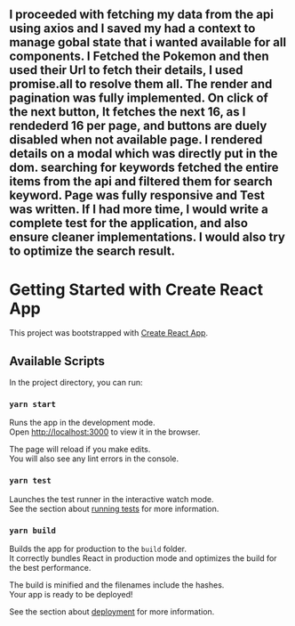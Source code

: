 ## I proceeded with fetching my data from the api using axios and I saved my had a context to manage gobal state that i wanted available for all components. I Fetched the Pokemon and then used their Url to fetch their details, I used promise.all to resolve them all. The render and pagination was fully implemented. On click of the next button, It fetches the next 16, as I rendederd 16 per page, and buttons are duely disabled when not available page. I rendered details on a modal which was directly put in the dom. searching for keywords fetched the entire items from the api and filtered them for search keyword. Page was fully responsive and Test was written. If I had more time, I would write a complete test for the application, and also ensure cleaner implementations. I would also try to optimize the search result.

# Getting Started with Create React App

This project was bootstrapped with [Create React App](https://github.com/facebook/create-react-app).

## Available Scripts

In the project directory, you can run:

### `yarn start`

Runs the app in the development mode.\
Open [http://localhost:3000](http://localhost:3000) to view it in the browser.

The page will reload if you make edits.\
You will also see any lint errors in the console.

### `yarn test`

Launches the test runner in the interactive watch mode.\
See the section about [running tests](https://facebook.github.io/create-react-app/docs/running-tests) for more information.

### `yarn build`

Builds the app for production to the `build` folder.\
It correctly bundles React in production mode and optimizes the build for the best performance.

The build is minified and the filenames include the hashes.\
Your app is ready to be deployed!

See the section about [deployment](https://facebook.github.io/create-react-app/docs/deployment) for more information.
